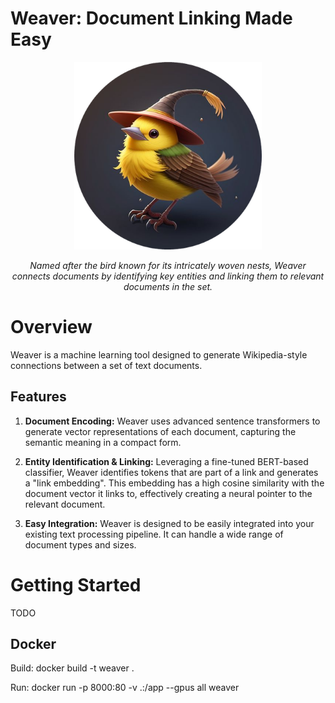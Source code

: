 # Weaver: Document Linking Made Easy

<p align="center">
  <img src="icon.png" width="300" />
</p>

<p align="center">
<i>Named after the bird known for its intricately woven nests, Weaver connects documents by identifying key entities and linking them to relevant documents in the set.</i>
</p>

# Overview

Weaver is a machine learning tool designed to generate Wikipedia-style connections between a set of text documents. 

## Features

1. **Document Encoding:** Weaver uses advanced sentence transformers to generate vector representations of each document, capturing the semantic meaning in a compact form.

2. **Entity Identification & Linking:** Leveraging a fine-tuned BERT-based classifier, Weaver identifies tokens that are part of a link and generates a "link embedding". This embedding has a high cosine similarity with the document vector it links to, effectively creating a neural pointer to the relevant document.

3. **Easy Integration:** Weaver is designed to be easily integrated into your existing text processing pipeline. It can handle a wide range of document types and sizes.

# Getting Started

TODO

## Docker

Build:
docker build -t weaver .

Run:
docker run -p 8000:80 -v .:/app --gpus all weaver